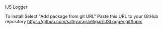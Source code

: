 IJS Logger

To install
Select "Add package from git URL"
Paste this URL to your GitHub repository
https://github.com/sathyarajshetigar/IJSLogger.git#upm